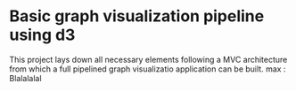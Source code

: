 # Basic graph visualization pipeline using d3

This project lays down all necessary elements following a MVC architecture from which a full pipelined graph visualizatio application can be built.
max : Blalalalal
